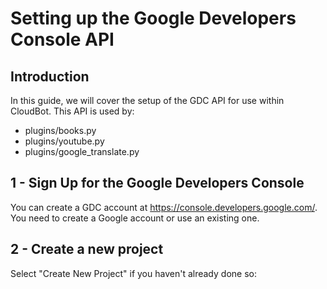 # Setting up the Google Developers Console API

## Introduction
In this guide, we will cover the setup of the GDC API for use within CloudBot. This API is used by:
 - plugins/books.py
 - plugins/youtube.py
 - plugins/google_translate.py

## 1 - Sign Up for the Google Developers Console
You can create a GDC account at https://console.developers.google.com/. You need to create a Google account or use an existing one.

## 2 - Create a new project
Select "Create New Project" if you haven't already done so:

